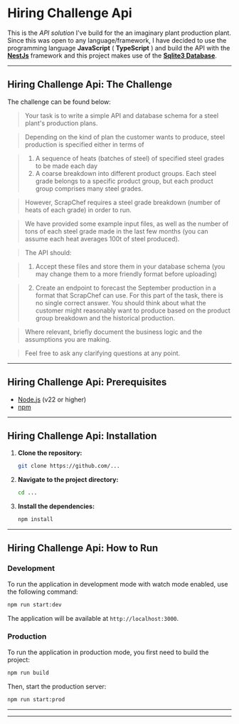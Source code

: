 # Hiring Challenge Api

This is the _API solution_ I've build for the an imaginary plant production plant. Since this was open to any language/framework, I have decided to use the programming language **JavaScript** ( **TypeScript** ) and build the API with the **[NestJs](https://nestjs.com/)** framework and this project makes use of the **[Sqlite3 Database](https://www.sqlite.org/)**.

---

## Hiring Challenge Api: The Challenge

The challenge can be found below:

> Your task is to write a simple API and database schema for a steel plant's production plans.

> Depending on the kind of plan the customer wants to produce, steel production is specified either in terms of

> 1. A sequence of heats (batches of steel) of specified steel grades to be made each day
> 2. A coarse breakdown into different product groups. Each steel grade belongs to a specific product group, but each product group comprises many steel grades.

> However, ScrapChef requires a steel grade breakdown (number of heats of each grade) in order to run.

> We have provided some example input files, as well as the number of tons of each steel grade made in the last few months (you can assume each heat averages 100t of steel produced).

> The API should:

> 1. Accept these files and store them in your database schema (you may change them to a more friendly format before uploading)

> 2. Create an endpoint to forecast the September production in a format that ScrapChef can use. For this part of the task, there is no single correct answer. You should think about what the customer might reasonably want to produce based on the product group breakdown and the historical production.

> Where relevant, briefly document the business logic and the assumptions you are making.

> Feel free to ask any clarifying questions at any point.

---

## Hiring Challenge Api: Prerequisites

- [Node.js](https://nodejs.org/en/download/) (v22 or higher)
- [npm](https://www.npmjs.com/get-npm)

---

## Hiring Challenge Api: Installation

1. **Clone the repository:**

   ```bash
   git clone https://github.com/...
   ```

2. **Navigate to the project directory:**

   ```bash
   cd ...
   ```

3. **Install the dependencies:**

   ```bash
   npm install
   ```

---

## Hiring Challenge Api: How to Run

### Development

To run the application in development mode with watch mode enabled, use the following command:

```bash
npm run start:dev
```

The application will be available at `http://localhost:3000`.

### Production

To run the application in production mode, you first need to build the project:

```bash
npm run build
```

Then, start the production server:

```bash
npm run start:prod
```

---

---

